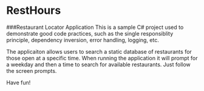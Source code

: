 # RestHours
###Restaurant Locator Application
This is a sample C# project used to demonstrate good code practices, such as the single responsiblity principle, dependency inversion, error handling, logging, etc.

The applicaiton allows users to search a static database of restaurants for those open at a specific time. When running the application it will prompt for a weekday and then a time to search for available restaurants. Just follow the screen prompts.

Have fun!

